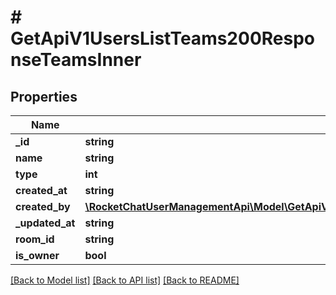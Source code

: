 # # GetApiV1UsersListTeams200ResponseTeamsInner

## Properties

Name | Type | Description | Notes
------------ | ------------- | ------------- | -------------
**_id** | **string** |  | [optional]
**name** | **string** |  | [optional]
**type** | **int** |  | [optional]
**created_at** | **string** |  | [optional]
**created_by** | [**\RocketChatUserManagementApi\Model\GetApiV1UsersListTeams200ResponseTeamsInnerCreatedBy**](GetApiV1UsersListTeams200ResponseTeamsInnerCreatedBy.md) |  | [optional]
**_updated_at** | **string** |  | [optional]
**room_id** | **string** |  | [optional]
**is_owner** | **bool** |  | [optional]

[[Back to Model list]](../../README.md#models) [[Back to API list]](../../README.md#endpoints) [[Back to README]](../../README.md)
